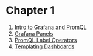 # Chapter 1

1. [Intro to Grafana and PromQL](01%20-%20Intro%20Grafana%20Prom%20QL.md)
1. [Grafana Panels](02%20-%20Panel%20Info.md)
1. [PromQL Label Operators](03%20-%20Label%20Operators.md)
1. [Templating Dashboards](04%20-%20Templating%20Dashboards.md)
